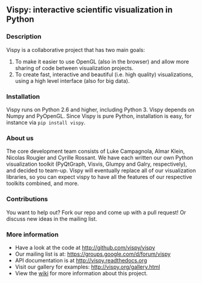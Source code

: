## Vispy: interactive scientific visualization in Python

### Description

Vispy is a collaborative project that has two main goals: 
1) To make it easier to use OpenGL (also in the browser) 
and allow more sharing of code between visualization projects. 
2) To create fast, interactive and beautiful (i.e. high quality) 
visualizations, using a high level interface (also for big data).


### Installation

Vispy runs on Python 2.6 and higher, including Python 3. Vispy depends on Numpy and PyOpenGL.
Since Vispy is pure Python, installation is easy, for instance via `pip install vispy`. 


### About us

The core development team consists of Luke Campagnola, Almar Klein, 
Nicolas Rougier and Cyrille Rossant. We have each written our own 
Python visualization toolkit (PyQtGraph, Visvis, Glumpy and Galry, 
respectively), and decided to team-up.
Vispy will eventually replace all of our visualization libraries, so 
you can expect vispy to have all the features of our respective 
toolkits combined, and more.


### Contributions

You want to help out? Fork our repo and come up with a pull request! Or discuss new ideas in the mailing list.


### More information

  * Have a look at the code at http://github.com/vispy/vispy
  * Our mailing list is at: https://groups.google.com/d/forum/vispy
  * API documentation is at http://vispy.readthedocs.org
  * Visit our gallery for examples: http://vispy.org/gallery.html
  * View the [wiki](http://github.com/vispy/vispy/wiki) for more information about this project.

